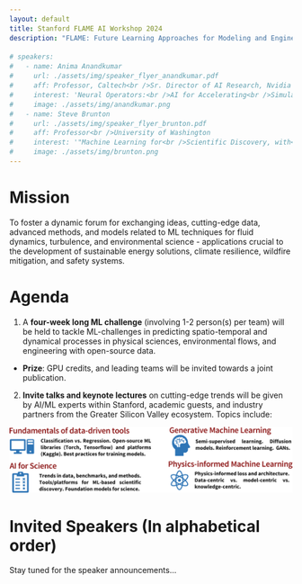 ```yaml
---
layout: default
title: Stanford FLAME AI Workshop 2024
description: "FLAME: Future Learning Approaches for Modeling and Engineering"

# speakers:
#   - name: Anima Anandkumar
#     url: ./assets/img/speaker_flyer_anandkumar.pdf
#     aff: Professor, Caltech<br />Sr. Director of AI Research, Nvidia
#     interest: 'Neural Operators:<br />AI for Accelerating<br />Simulation and Design'
#     image: ./assets/img/anandkumar.png
#   - name: Steve Brunton
#     url: ./assets/img/speaker_flyer_brunton.pdf
#     aff: Professor<br />University of Washington
#     interest: '"Machine Learning for<br />Scientific Discovery, with<br />Applications in Fluid Mechanics"'
#     image: ./assets/img/brunton.png
---
```

<!-- # Apply now
We invite Computational, Fluid Dynamics, Combustion, or AI/ML researchers worldwide  to join us at this virtual/hybrid workshop by [signing up here!](https://www.eventbrite.com/e/stanford-flame-ai-workshop-2023-tickets-593756701277) -->

# Mission
<!-- To foster a dynamic forum for exchanging ideas, data, methods, and models related to ML techniques for fluid dynamics, turbulence, and environmental flow - fields crucial to the development of energy, climate, wildfire mitigation and safety systems. -->
To foster a dynamic forum for exchanging ideas, cutting-edge data, advanced methods, and models related to ML techniques for fluid dynamics, turbulence, and environmental science - applications crucial to the development of sustainable energy solutions, climate resilience, wildfire mitigation, and safety systems.


# Agenda
1. A **four-week long ML challenge** (involving 1-2 person(s) per team) will be held to tackle ML-challenges in predicting spatio-temporal and dynamical processes in physical sciences, environmental flows, and engineering with open-source data.
- **Prize**: GPU credits, and leading teams will be invited towards a joint publication.
2. **Invite talks and keynote lectures** on cutting-edge trends will be given by AI/ML experts within Stanford, academic guests,
and industry partners from the Greater Silicon Valley ecosystem. Topics include:

![topics](./assets/img/topics.png)

# Invited Speakers (In alphabetical order)
<!-- {% include team.html id="speakers" %} -->
<!-- Stay tuned for more speaker announcements... -->


Stay tuned for the speaker announcements...

